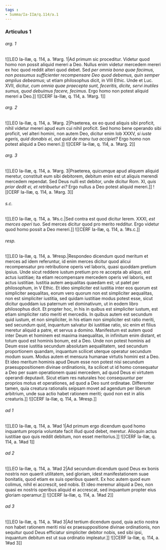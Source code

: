 ```yaml
---
tags : 
- Summa/Ia-IIæ/q.114/a.1
---
```


### Articulus 1

###### arg. 1
![[LEO Ia-IIæ, q. 114, a. 1#arg. 1|Ad primum sic proceditur. Videtur quod homo non possit aliquid mereri a Deo. Nullus enim videtur mercedem mereri ex hoc quod reddit alteri quod debet. Sed *per omnia bona quae facimus, non possumus sufficienter recompensare Deo quod debemus, quin semper amplius debeamus*; ut etiam philosophus dicit, in VIII Ethic. Unde et Luc. XVII, dicitur, *cum omnia quae praecepta sunt, feceritis, dicite, servi inutiles sumus, quod debuimus facere, fecimus*. Ergo homo non potest aliquid mereri a Deo.]]
![[CERF Ia-IIæ, q. 114, a. 1#arg. 1]]

###### arg. 2
![[LEO Ia-IIæ, q. 114, a. 1#arg. 2|Praeterea, ex eo quod aliquis sibi proficit, nihil videtur mereri apud eum cui nihil proficit. Sed homo bene operando sibi proficit, vel alteri homini, non autem Deo, dicitur enim Iob XXXV, *si iuste egeris, quid donabis ei, aut quid de manu tua accipiet?* Ergo homo non potest aliquid a Deo mereri.]]
![[CERF Ia-IIæ, q. 114, a. 1#arg. 2]]

###### arg. 3
![[LEO Ia-IIæ, q. 114, a. 1#arg. 3|Praeterea, quicumque apud aliquem aliquid meretur, constituit eum sibi debitorem, debitum enim est ut aliquis merendi mercedem rependat. Sed Deus nulli est debitor, unde dicitur Rom. XI, *quis prior dedit ei, et retribuetur ei?* Ergo nullus a Deo potest aliquid mereri.]]
![[CERF Ia-IIæ, q. 114, a. 1#arg. 3]]

###### s.c.
![[LEO Ia-IIæ, q. 114, a. 1#s.c.|Sed contra est quod dicitur Ierem. XXXI, *est merces operi tuo*. Sed merces dicitur quod pro merito redditur. Ergo videtur quod homo possit a Deo mereri.]]
![[CERF Ia-IIæ, q. 114, a. 1#s.c.]]

###### resp.
![[LEO Ia-IIæ, q. 114, a. 1#resp.|Respondeo dicendum quod meritum et merces ad idem referuntur, id enim merces dicitur quod alicui recompensatur pro retributione operis vel laboris, quasi quoddam pretium ipsius. Unde sicut reddere iustum pretium pro re accepta ab aliquo, est actus iustitiae; ita etiam recompensare mercedem operis vel laboris, est actus iustitiae. Iustitia autem aequalitas quaedam est; ut patet per philosophum, in V Ethic. Et ideo simpliciter est iustitia inter eos quorum est simpliciter aequalitas, eorum vero quorum non est simpliciter aequalitas, non est simpliciter iustitia, sed quidam iustitiae modus potest esse, sicut dicitur quoddam ius paternum vel dominativum, ut in eodem libro philosophus dicit. Et propter hoc, in his in quibus est simpliciter iustum, est etiam simpliciter ratio meriti et mercedis. In quibus autem est secundum quid iustum, et non simpliciter, in his etiam non simpliciter est ratio meriti, sed secundum quid, inquantum salvatur ibi iustitiae ratio, sic enim et filius meretur aliquid a patre, et servus a domino. Manifestum est autem quod inter Deum et hominem est maxima inaequalitas, in infinitum enim distant, et totum quod est hominis bonum, est a Deo. Unde non potest hominis ad Deum esse iustitia secundum absolutam aequalitatem, sed secundum proportionem quandam, inquantum scilicet uterque operatur secundum modum suum. Modus autem et mensura humanae virtutis homini est a Deo. Et ideo meritum hominis apud Deum esse non potest nisi secundum praesuppositionem divinae ordinationis, ita scilicet ut id homo consequatur a Deo per suam operationem quasi mercedem, ad quod Deus ei virtutem operandi deputavit. Sicut etiam res naturales hoc consequuntur per proprios motus et operationes, ad quod a Deo sunt ordinatae. Differenter tamen, quia creatura rationalis seipsam movet ad agendum per liberum arbitrium, unde sua actio habet rationem meriti; quod non est in aliis creaturis.]]
![[CERF Ia-IIæ, q. 114, a. 1#resp.]]

###### ad 1
![[LEO Ia-IIæ, q. 114, a. 1#ad 1|Ad primum ergo dicendum quod homo inquantum propria voluntate facit illud quod debet, meretur. Alioquin actus iustitiae quo quis reddit debitum, non esset meritorius.]]
![[CERF Ia-IIæ, q. 114, a. 1#ad 1]]

###### ad 2
![[LEO Ia-IIæ, q. 114, a. 1#ad 2|Ad secundum dicendum quod Deus ex bonis nostris non quaerit utilitatem, sed gloriam, idest manifestationem suae bonitatis, quod etiam ex suis operibus quaerit. Ex hoc autem quod eum colimus, nihil ei accrescit, sed nobis. Et ideo meremur aliquid a Deo, non quasi ex nostris operibus aliquid ei accrescat, sed inquantum propter eius gloriam operamur.]]
![[CERF Ia-IIæ, q. 114, a. 1#ad 2]]

###### ad 3
![[LEO Ia-IIæ, q. 114, a. 1#ad 3|Ad tertium dicendum quod, quia actio nostra non habet rationem meriti nisi ex praesuppositione divinae ordinationis, non sequitur quod Deus efficiatur simpliciter debitor nobis, sed sibi ipsi, inquantum debitum est ut sua ordinatio impleatur.]]
![[CERF Ia-IIæ, q. 114, a. 1#ad 3]]

